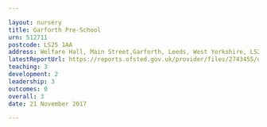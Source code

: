 ```yaml
---

layout: nursery
title: Garforth Pre-School
urn: 512711
postcode: LS25 1AA
address: Welfare Hall, Main Street,Garforth, Leeds, West Yorkshire, LS25 1AA
latestReportUrl: https://reports.ofsted.gov.uk/provider/files/2743455/urn/512711.pdf
teaching: 3
development: 2
leadership: 3
outcomes: 0
overall: 3
date: 21 November 2017

---
```

